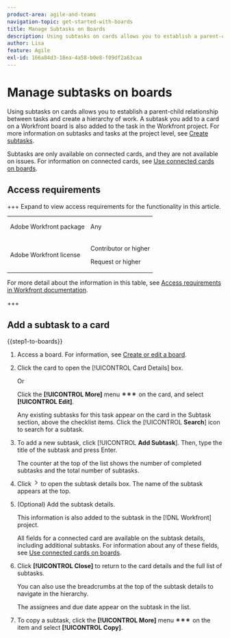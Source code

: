 ```yaml
---
product-area: agile-and-teams
navigation-topic: get-started-with-boards
title: Manage Subtasks on Boards
description: Using subtasks on cards allows you to establish a parent-child relationship between tasks and create a hierarchy of work.
author: Lisa
feature: Agile
exl-id: 166a84d3-18ea-4a58-b0e8-f09df2a63caa
---
```

# Manage subtasks on boards

Using subtasks on cards allows you to establish a parent-child relationship between tasks and create a hierarchy of work. A subtask you add to a card on a Workfront board is also added to the task in the Workfront project. For more information on subtasks and tasks at the project level, see [Create subtasks](/help/quicksilver/manage-work/tasks/create-tasks/create-subtasks.md).

Subtasks are only available on connected cards, and they are not available on issues. For information on connected cards, see [Use connected cards on boards](/help/quicksilver/agile/get-started-with-boards/connected-cards.md).

## Access requirements

+++ Expand to view access requirements for the functionality in this article.

<table style="table-layout:auto"> 
 <col> 
 <col> 
 <tbody> 
  <tr> 
   <td role="rowheader">Adobe Workfront package</td> 
   <td> <p>Any</p> </td> 
  </tr> 
  <tr> 
   <td role="rowheader">Adobe Workfront license</td> 
   <td> 
   <p>Contributor or higher</p> 
   <p>Request or higher</p>
   </td> 
  </tr>  
 </tbody> 
</table>

For more detail about the information in this table, see [Access requirements in Workfront documentation](/help/quicksilver/administration-and-setup/add-users/access-levels-and-object-permissions/access-level-requirements-in-documentation.md).

+++

## Add a subtask to a card

{{step1-to-boards}}

1. Access a board. For information, see [Create or edit a board](../../agile/get-started-with-boards/create-edit-board.md).
1. Click the card to open the [!UICONTROL Card Details] box.

   Or

   Click the **[!UICONTROL More]** menu ![More menu](assets/more-icon-spectrum.png) on the card, and select **[!UICONTROL Edit]**.

   Any existing subtasks for this task appear on the card in the Subtask section, above the checklist items. Click the [!UICONTROL **Search**] icon to search for a subtask.

1. To add a new subtask, click [!UICONTROL **Add Subtask**]. Then, type the title of the subtask and press Enter.

   The counter at the top of the list shows the number of completed subtasks and the total number of subtasks.

1. Click ![Details icon](assets/checklist-chevron.png) to open the subtask details box. The name of the subtask appears at the top.
1. (Optional) Add the subtask details.

   This information is also added to the subtask in the [!DNL Workfront] project.

   All fields for a connected card are available on the subtask details, including additional subtasks. For information about any of these fields, see [Use connected cards on boards](/help/quicksilver/agile/get-started-with-boards/connected-cards.md).

1. Click **[!UICONTROL Close]** to return to the card details and the full list of subtasks.

   You can also use the breadcrumbs at the top of the subtask details to navigate in the hierarchy.

   The assignees and due date appear on the subtask in the list.

1. To copy a subtask, click the **[!UICONTROL More]** menu ![More menu](assets/more-icon-spectrum.png) on the item and select **[!UICONTROL Copy]**.
